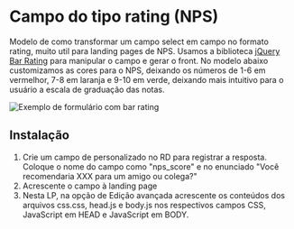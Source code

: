 # Campo do tipo rating (NPS)

Modelo de como transformar um campo select em campo no formato rating, muito util para landing pages de NPS.
Usamos a biblioteca [jQuery Bar Rating](https://antennaio.github.io/jquery-bar-rating/) para manipular o campo e gerar o front.
No modelo abaixo customizamos as cores para o NPS, deixando os números de 1-6 em vermelhor, 7-8 em laranja e 9-10 em verde, deixando mais intuitivo para o usuário a escala de graduação das notas.

![Exemplo de formulário com bar rating](https://github.com/olivasdigital/rdstationmarketing-hacks/assets/13876797/79955677-aa4b-413d-8a80-86e67b0873e0)

## Instalação
1. Crie um campo de personalizado no RD para registrar a resposta. Coloque o nome do campo como "nps_score" e no enunciado "Você recomendaria XXX para um amigo ou colega?"
2. Acrescente o campo à landing page
3. Nesta LP, na opção de Edição avançada acrescente os conteúdos dos arquivos css.css, head.js e body.js nos respectivos campos CSS, JavaScript em HEAD e JavaScript em BODY.

